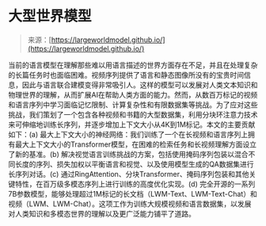 <!--yml

category: 未分类

date: 2024-05-27 14:51:46

-->

# 大型世界模型

> 来源：[https://largeworldmodel.github.io/](https://largeworldmodel.github.io/)

当前的语言模型在理解那些难以用语言描述的世界方面存在不足，并且在处理复杂的长篇任务时也面临困难。视频序列提供了语言和静态图像所没有的宝贵时间信息，因此与语言联合建模变得非常吸引人。这样的模型可以发展对人类文本知识和物理世界的理解，从而扩展AI在帮助人类方面的能力。然而，从数百万标记的视频和语言序列中学习面临记忆限制、计算复杂性和有限数据集等挑战。为了应对这些挑战，我们策划了一个包含各种视频和书籍的大型数据集，利用分块环注意力技术来可伸缩地训练长序列，并逐步增加上下文大小从4K到1M标记。本文的主要贡献如下：(a) 最大上下文大小的神经网络：我们训练了一个在长视频和语言序列上拥有最大上下文大小的Transformer模型，在困难的检索任务和长视频理解方面设立了新的基准。(b) 解决视觉语言训练挑战的方案，包括使用掩码序列包装以混合不同长度的序列、损失加权以平衡语言和视觉、以及使用模型生成的QA数据集进行长序列对话。(c) 通过RingAttention、分块Transformer、掩码序列包装和其他关键特性，在百万级多模态序列上进行训练的高度优化实现。(d) 完全开源的一系列7B参数模型，能够处理超过1M标记的长文档（LWM-Text、LWM-Text-Chat）和视频（LWM、LWM-Chat）。这项工作为训练大规模视频和语言数据集，以发展对人类知识和多模态世界的理解以及更广泛能力铺平了道路。
